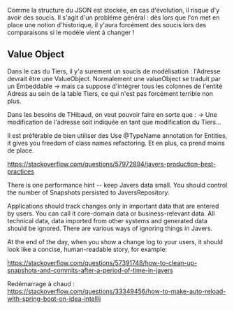 

Comme la structure du JSON est stockée, en cas d'évolution, il risque d'y avoir des soucis.
Il s'agit d'un probléme général : dès lors que l'on met en place une notion d'historique, il y'aura forcément des soucis
lors des comparaisons si le modèle vient à changer !


## Value Object
Dans le cas du Tiers, il y'a surement un soucis de modélisation : l'Adresse devrait être une ValueObject.
Normalement une valueObject se traduit par un Embeddable -> mais ca suppose d'intégrer tous les colonnes
de l'entité Adress au sein de la table Tiers, ce qui n'est pas forcément terrible non plus.

Dans les besoins de THibaud, on veut pouvoir faire en sorte que : 
-> Une modification de l'adresse soit indiquée en tant que modification du Tiers...



Il est préférable de bien utiliser des Use @TypeName annotation for Entities, 
it gives you freedom of class names refactoring. Et en plus, ca prend moins de place.


https://stackoverflow.com/questions/57972894/javers-production-best-practices

There is one performance hint -- keep Javers data small. You should control the number of Snapshots persisted to 
JaversRepository.

Applications should track changes only in important data that are entered by users. 
You can call it core-domain data or business-relevant data. 
All technical data, data imported from other systems and generated data should be ignored. 
There are various ways of ignoring things in Javers.

At the end of the day, when you show a change log to your users, it should look like a concise, human-readable story, for example:

https://stackoverflow.com/questions/57391748/how-to-clean-up-snapshots-and-commits-after-a-period-of-time-in-javers


Redémarrage à chaud : https://stackoverflow.com/questions/33349456/how-to-make-auto-reload-with-spring-boot-on-idea-intellij
